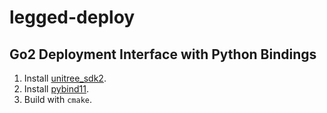 # legged-deploy

## Go2 Deployment Interface with Python Bindings

1. Install [unitree_sdk2](https://github.com/unitreerobotics/unitree_sdk2).
2. Install [pybind11](https://github.com/pybind/pybind11).
3. Build with `cmake`.
